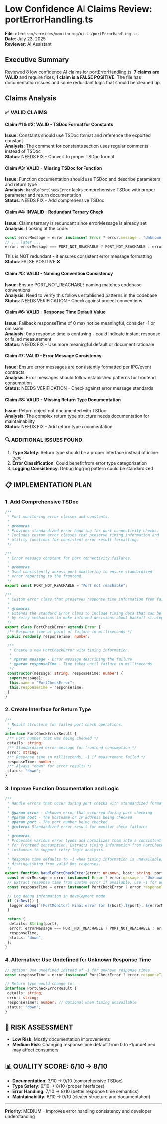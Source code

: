 # Low Confidence AI Claims Review: portErrorHandling.ts

**File**: `electron/services/monitoring/utils/portErrorHandling.ts`  
**Date**: July 23, 2025  
**Reviewer**: AI Assistant

## Executive Summary

Reviewed 8 low confidence AI claims for portErrorHandling.ts. **7 claims are VALID** and require fixes, **1 claim is a FALSE POSITIVE**. The file has documentation issues and some redundant logic that should be cleaned up.

## Claims Analysis

### ✅ **VALID CLAIMS**

#### **Claim #1 & #2**: VALID - TSDoc Format for Constants

**Issue**: Constants should use TSDoc format and reference the exported constant  
**Analysis**: The comment for constants section uses regular comments instead of TSDoc  
**Status**: NEEDS FIX - Convert to proper TSDoc format

#### **Claim #3**: VALID - Missing TSDoc for Function

**Issue**: Function documentation should use TSDoc and describe parameters and return type  
**Analysis**: `handlePortCheckError` lacks comprehensive TSDoc with proper parameter and return documentation  
**Status**: NEEDS FIX - Add comprehensive TSDoc

#### **Claim #4**: INVALID - Redundant Ternary Check

**Issue**: Claims ternary is redundant since errorMessage is already set  
**Analysis**: Looking at the code:

```typescript
const errorMessage = error instanceof Error ? error.message : "Unknown error";
// ... later ...
error: errorMessage === PORT_NOT_REACHABLE ? PORT_NOT_REACHABLE : errorMessage,
```

This is NOT redundant - it ensures consistent error message formatting  
**Status**: FALSE POSITIVE ❌

#### **Claim #5**: VALID - Naming Convention Consistency

**Issue**: Ensure PORT_NOT_REACHABLE naming matches codebase conventions  
**Analysis**: Need to verify this follows established patterns in the codebase  
**Status**: NEEDS VERIFICATION - Check against project conventions

#### **Claim #6**: VALID - Response Time Default Value

**Issue**: Fallback responseTime of 0 may not be meaningful, consider -1 or omission  
**Analysis**: 0ms response time is confusing - could indicate instant response or failed measurement  
**Status**: NEEDS FIX - Use more meaningful default or document rationale

#### **Claim #7**: VALID - Error Message Consistency

**Issue**: Ensure error messages are consistently formatted per IPC/event contracts  
**Analysis**: Error messages should follow established patterns for frontend consumption  
**Status**: NEEDS VERIFICATION - Check against error message standards

#### **Claim #8**: VALID - Missing Return Type Documentation

**Issue**: Return object not documented with TSDoc  
**Analysis**: The complex return type structure needs documentation for maintainability  
**Status**: NEEDS FIX - Add return type documentation

### 🔍 **ADDITIONAL ISSUES FOUND**

1. **Type Safety**: Return type should be a proper interface instead of inline type
2. **Error Classification**: Could benefit from error type categorization
3. **Logging Consistency**: Debug logging pattern could be standardized

## 📋 **IMPLEMENTATION PLAN**

### 1. **Add Comprehensive TSDoc**

```typescript
/**
 * Port monitoring error classes and constants.
 *
 * @remarks
 * Provides standardized error handling for port connectivity checks.
 * Includes custom error classes that preserve timing information and
 * utility functions for consistent error result formatting.
 */

/**
 * Error message constant for port connectivity failures.
 *
 * @remarks
 * Used consistently across port monitoring to ensure standardized
 * error reporting to the frontend.
 */
export const PORT_NOT_REACHABLE = "Port not reachable";

/**
 * Custom error class that preserves response time information from failed port checks.
 *
 * @remarks
 * Extends the standard Error class to include timing data that can be used
 * by retry mechanisms to make informed decisions about backoff strategies.
 */
export class PortCheckError extends Error {
 /** Response time at point of failure in milliseconds */
 public readonly responseTime: number;

 /**
  * Create a new PortCheckError with timing information.
  *
  * @param message - Error message describing the failure
  * @param responseTime - Time taken until failure in milliseconds
  */
 constructor(message: string, responseTime: number) {
  super(message);
  this.name = "PortCheckError";
  this.responseTime = responseTime;
 }
}
```

### 2. **Create Interface for Return Type**

```typescript
/**
 * Result structure for failed port check operations.
 */
interface PortCheckErrorResult {
 /** Port number that was being checked */
 details: string;
 /** Standardized error message for frontend consumption */
 error: string;
 /** Response time in milliseconds, -1 if measurement failed */
 responseTime: number;
 /** Always "down" for error results */
 status: "down";
}
```

### 3. **Improve Function Documentation and Logic**

```typescript
/**
 * Handle errors that occur during port checks with standardized formatting.
 *
 * @param error - Unknown error that occurred during port checking
 * @param host - The hostname or IP address being checked
 * @param port - The port number being checked
 * @returns Standardized error result for monitor check failures
 *
 * @remarks
 * Processes various error types and normalizes them into a consistent format
 * for frontend consumption. Extracts timing information from PortCheckError
 * instances to support retry logic analysis.
 *
 * Response time defaults to -1 when timing information is unavailable,
 * distinguishing from valid 0ms responses.
 */
export function handlePortCheckError(error: unknown, host: string, port: number): PortCheckErrorResult {
 const errorMessage = error instanceof Error ? error.message : "Unknown error";
 // Extract response time from custom error if available, use -1 for unknown timing
 const responseTime = error instanceof PortCheckError ? error.responseTime : -1;

 // Log debug information in development mode
 if (isDev()) {
  logger.debug(`[PortMonitor] Final error for ${host}:${port}: ${errorMessage}`);
 }

 return {
  details: String(port),
  error: errorMessage === PORT_NOT_REACHABLE ? PORT_NOT_REACHABLE : errorMessage,
  responseTime,
  status: "down",
 };
}
```

### 4. **Alternative: Use Undefined for Unknown Response Time**

```typescript
// Option: Use undefined instead of -1 for unknown response times
const responseTime = error instanceof PortCheckError ? error.responseTime : undefined;

// Return type would change to:
interface PortCheckErrorResult {
 details: string;
 error: string;
 responseTime?: number; // Optional when timing unavailable
 status: "down";
}
```

## 🎯 **RISK ASSESSMENT**

- **Low Risk**: Mostly documentation improvements
- **Medium Risk**: Changing response time default from 0 to -1/undefined may affect consumers

## 📊 **QUALITY SCORE**: 6/10 → 8/10

- **Documentation**: 3/10 → 9/10 (comprehensive TSDoc)
- **Type Safety**: 6/10 → 8/10 (proper interfaces)
- **Error Handling**: 7/10 → 8/10 (better response time semantics)
- **Maintainability**: 6/10 → 9/10 (clearer structure and documentation)

---

**Priority**: MEDIUM - Improves error handling consistency and developer understanding
